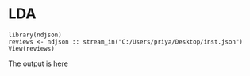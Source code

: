# LDA



```
library(ndjson)
reviews <- ndjson :: stream_in("C:/Users/priya/Desktop/inst.json")
View(reviews)

```

The output is [here](https://cdn.rawgit.com/pgundania/LDA/master/officeBA/index.html)
